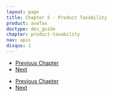 ```yaml
---
layout: page
title: Chapter 5 - Product Taxability
product: avaTax
doctype: dev_guide
chapter: product-taxability
nav: apis
disqus: 1
---
```



<ul class="pager">
  <li class="previous"><a href="/avatax/dev-guide/reconciliation/chapter-summary/"><i class="glyphicon glyphicon-chevron-left"></i>Previous Chapter</a></li>
  <li class="next"><a href="/avatax/dev-guide/discounts-and-overrides/">Next<i class="glyphicon glyphicon-chevron-right"></i></a></li>
</ul>

<ul class="pager">
  <li class="previous"><a href="/avatax/dev-guide/reconciliation/chapter-summary/"><i class="glyphicon glyphicon-chevron-left"></i>Previous Chapter</a></li>
  <li class="next"><a href="/avatax/dev-guide/discounts-and-overrides/">Next<i class="glyphicon glyphicon-chevron-right"></i></a></li>
</ul>